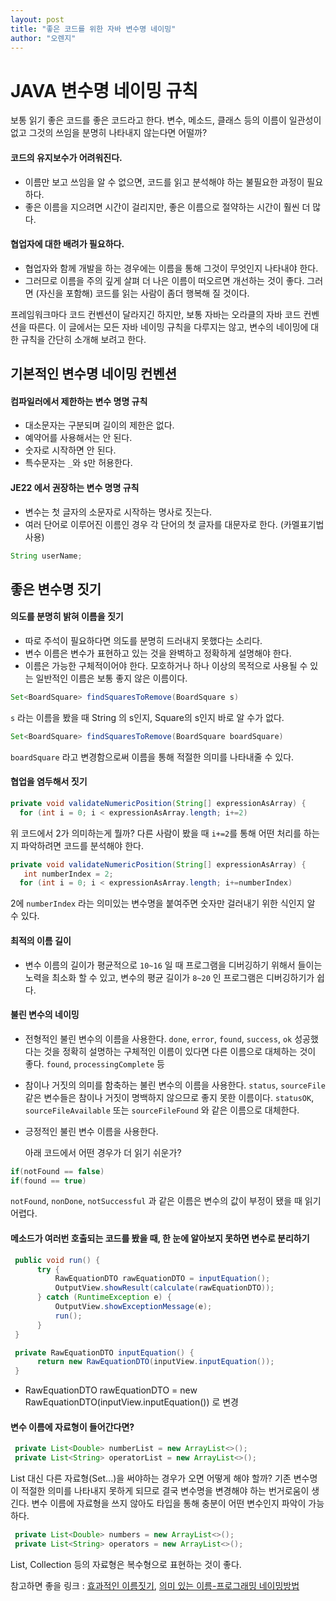 ```yaml
---
layout: post
title: "좋은 코드를 위한 자바 변수명 네이밍"
author: "오렌지"
---
```

# JAVA 변수명 네이밍 규칙

보통 읽기 좋은 코드를 좋은 코드라고 한다. 
변수, 메소드, 클래스 등의 이름이 일관성이 없고 그것의 쓰임을 분명히 나타내지 않는다면 어떨까?



#### 코드의 유지보수가 어려워진다. 

 + 이름만 보고 쓰임을 알 수 없으면, 코드를 읽고 분석해야 하는 불필요한 과정이 필요하다.
 + 좋은 이름을 지으려면 시간이 걸리지만, 좋은 이름으로 절약하는 시간이 훨씬 더 많다.

#### 협업자에 대한 배려가 필요하다.

 + 협업자와 함께 개발을 하는 경우에는 이름을 통해 그것이 무엇인지 나타내야 한다. 
 + 그러므로 이름을 주의 깊게 살펴 더 나은 이름이 떠오르면 개선하는 것이 좋다. 그러면 (자신을 포함해) 코드를 읽는 사람이 좀더 행복해 질 것이다.



프레임워크마다 코드 컨벤션이 달라지긴 하지만, 보통 자바는 오라클의 자바 코드 컨벤션을 따른다.
이 글에서는 모든 자바 네이밍 규칙을 다루지는 않고, 변수의 네이밍에 대한 규칙을 간단히 소개해 보려고 한다.





## 기본적인 변수명 네이밍 컨벤션

#### 컴파일러에서 제한하는 변수 명명 규칙

+ 대소문자는 구분되며 길이의 제한은 없다.
+ 예약어를 사용해서는 안 된다.
+ 숫자로 시작하면 안 된다.
+ 특수문자는 `_`와 `$`만 허용한다.




#### JE22 에서 권장하는 변수 명명 규칙

+ 변수는 첫 글자의 소문자로 시작하는 명사로 짓는다.
+ 여러 단어로 이루어진 이름인 경우 각 단어의 첫 글자를 대문자로 한다. (카멜표기법 사용)

```java
String userName;
```





## 좋은 변수명 짓기

#### 의도를 분명히 밝혀 이름을 짓기

+ 따로 주석이 필요하다면 의도를 분명히 드러내지 못했다는 소리다.
+ 변수 이름은 변수가 표현하고 있는 것을 완벽하고 정확하게 설명해야 한다.
+ 이름은 가능한 구체적이어야 한다. 모호하거나 하나 이상의 목적으로 사용될 수 있는 일반적인 이름은 보통 좋지 않은 이름이다.

```java
Set<BoardSquare> findSquaresToRemove(BoardSquare s)
```

`s` 라는 이름을 봤을 때 String 의 s인지, Square의 s인지 바로 알 수가 없다.

```java
Set<BoardSquare> findSquaresToRemove(BoardSquare boardSquare)
```

`boardSquare` 라고 변경함으로써 이름을 통해 적절한 의미를 나타내줄 수 있다.



####  협업을 염두해서 짓기

```java
private void validateNumericPosition(String[] expressionAsArray) {    
  for (int i = 0; i < expressionAsArray.length; i+=2)
```

위 코드에서 2가 의미하는게 뭘까?
다른 사람이 봤을 때 `i+=2`를 통해 어떤 처리를 하는지 파악하려면 코드를 분석해야 한다.

```java
private void validateNumericPosition(String[] expressionAsArray) {    
   int numberIndex = 2;
  for (int i = 0; i < expressionAsArray.length; i+=numberIndex)
```

2에 `numberIndex` 라는 의미있는 변수명을 붙여주면 숫자만 걸러내기 위한 식인지 알 수 있다.



#### 최적의 이름 길이

+ 변수 이름의 길이가 평균적으로 `10~16` 일 때 프로그램을 디버깅하기 위해서 들이는 노력을 최소화 할 수 있고, 변수의 평균 길이가 `8~20` 인 프로그램은 디버깅하기가 쉽다.



#### 불린 변수의 네이밍

+ 전형적인 불린 변수의 이름을 사용한다.
  `done`, `error`, `found`, `success`, `ok`
  성공했다는 것을 정확히 설명하는 구체적인 이름이 있다면 다른 이름으로 대체하는 것이 좋다.
  `found`, `processingComplete` 등

+ 참이나 거짓의 의미를 함축하는 불린 변수의 이름을 사용한다.
  `status`, `sourceFile` 같은 변수들은 참이나 거짓이 명백하지 않으므로 좋지 못한 이름이다.
  `statusOK`, `sourceFileAvailable` 또는 `sourceFileFound` 와 같은 이름으로 대체한다.

+ 긍정적인 불린 변수 이름을 사용한다.

  아래 코드에서 어떤 경우가 더 읽기 쉬운가?

```java
if(notFound == false)
if(found == true)
```

   `notFound`, `nonDone`, `notSuccessful` 과 같은 이름은 변수의 값이 부정이 됐을 때 읽기 어렵다. 



#### 메소드가 여러번 호출되는 코드를 봤을 때, 한 눈에 알아보지 못하면 변수로 분리하기

```java
 public void run() {
      try {
          RawEquationDTO rawEquationDTO = inputEquation();
          OutputView.showResult(calculate(rawEquationDTO));
      } catch (RuntimeException e) {
          OutputView.showExceptionMessage(e);
          run();
      }
 }

 private RawEquationDTO inputEquation() {
      return new RawEquationDTO(inputView.inputEquation());
 }
```

- RawEquationDTO rawEquationDTO = new RawEquationDTO(inputView.inputEquation()) 로 변경

 

#### 변수 이름에 자료형이 들어간다면?

```java
 private List<Double> numberList = new ArrayList<>();
 private List<String> operatorList = new ArrayList<>();
```

List 대신 다른 자료형(Set...)을 써야하는 경우가 오면 어떻게 해야 할까?
기존 변수명이 적절한 의미를 나타내지 못하게 되므로 결국 변수명을 변경해야 하는 번거로움이 생긴다.
변수 이름에 자료형을 쓰지 않아도 타입을 통해 충분이 어떤 변수인지 파악이 가능하다.

```java
 private List<Double> numbers = new ArrayList<>();
 private List<String> operators = new ArrayList<>();
```

List, Collection 등의 자료형은 복수형으로 표현하는 것이 좋다.





참고하면 좋을 링크 : [효과적인 이름짓기](https://remotty.github.io/blog/2014/03/01/hyogwajeogin-ireumjisgi/), [의미 있는 이름-프로그래밍 네이밍방법](https://his2070.tistory.com/6)

